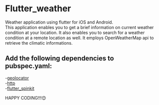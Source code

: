 # Flutter_weather

Weather application using flutter for iOS and Android.\
This application enables you to get a brief information on current weather condition at your location. It also enables you to search for a weather condition at a remote location as well. It employs OpenWeatherMap api to retrieve the climatic informations.


## Add the following dependencies to pubspec.yaml:
  -[geolocator](https://pub.dev/packages/geolocator)\
  -[http](https://pub.dev/packages/http)\
  -[flutter_spinkit](https://pub.dev/packages/flutter_spinkit)

HAPPY CODING!!!😊 
